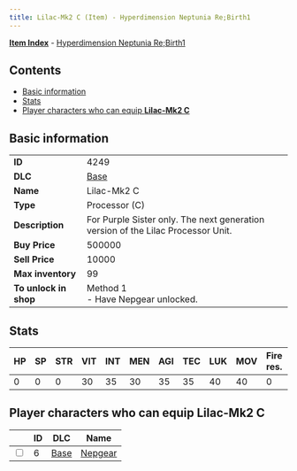 ```yaml
---
title: Lilac-Mk2 C (Item) - Hyperdimension Neptunia Re;Birth1
---
```


[**Item Index**](/neptunia/rb1/item/index.html) - [Hyperdimension Neptunia Re;Birth1](/neptunia/rb1)

## Contents

- [Basic information](#basic-information)
- [Stats](#stats)
- [Player characters who can equip **Lilac-Mk2 C**](#player-characters-who-can-equip-lilac-mk2-c)
## Basic information

|   |   |
| -- | -- |
| **ID** | 4249 |
| **DLC** | [Base](/neptunia/rb1/dlc/1-base.html) |
| **Name** | Lilac-Mk2 C |
| **Type** | Processor (C) |
| **Description** | For Purple Sister only. The next generation version of the Lilac Processor Unit. |
| **Buy Price** | 500000 |
| **Sell Price** | 10000 |
| **Max inventory** | 99 |
| **To unlock in shop** | Method 1<br />- Have Nepgear unlocked. |


## Stats

| HP | SP | STR | VIT | INT | MEN | AGI | TEC | LUK | MOV | Fire res. | Ice res. | Wind res. | Lightning res. |
| -- | -- | --- | --- | --- | --- | --- | --- | --- | --- | --------- | -------- | --------- | -------------- |
| 0 | 0 | 0 | 30 | 35 | 30 | 35 | 35 | 40 | 40 | 0 | 0 | 0 | 0 |


## Player characters who can equip **Lilac-Mk2 C**

|    | ID | DLC | Name |
| -- | -- | --- | ---- |
| <input type="checkbox" id="rb1-player-1-6" class="trackbox" /> | 6 | [Base](/neptunia/rb1/dlc/1-base.html) | [Nepgear](/neptunia/rb1/player/1-6-nepgear.html) |
